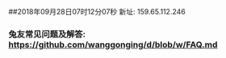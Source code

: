 ##2018年09月28日07时12分07秒 新址: 159.65.112.246
### 兔友常见问题及解答: https://github.com/wanggonging/d/blob/w/FAQ.md
